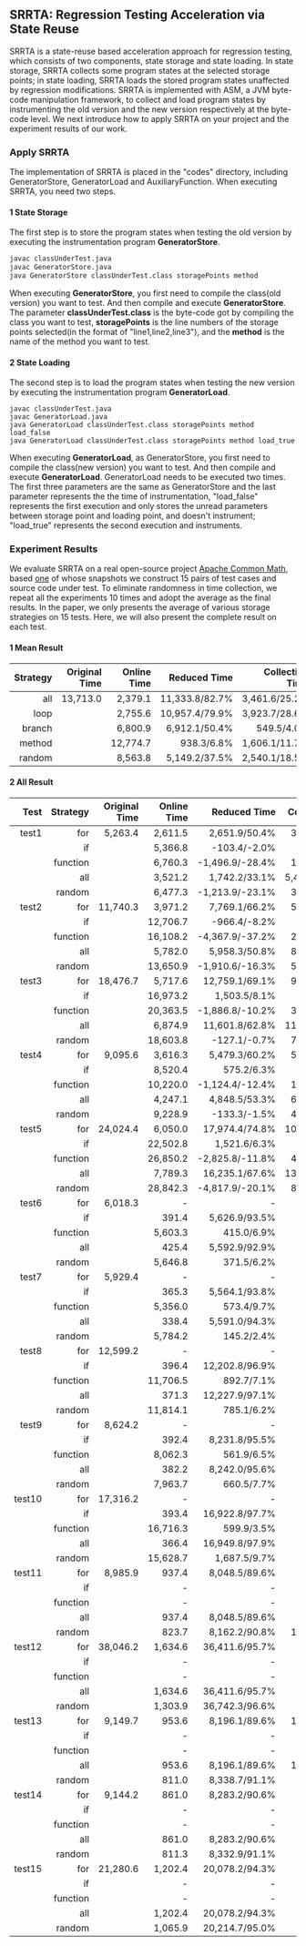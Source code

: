 ## SRRTA: Regression Testing Acceleration via State Reuse

SRRTA is  a state-reuse based acceleration approach for regression testing, which consists of two components,  state storage and state loading. In state storage, SRRTA collects some program states at the selected storage points; in state loading, SRRTA loads the stored program states  unaffected by regression modifications. SRRTA is implemented with ASM, a JVM byte-code manipulation framework, to collect and load program states by instrumenting the old version and the new version respectively at the byte-code level.  We next introduce how to apply SRRTA on your project and the experiment results of our work.

### Apply SRRTA

The implementation of SRRTA is placed in the "codes" directory, including GeneratorStore, GeneratorLoad and AuxiliaryFunction. When executing SRRTA, you need two steps.

#### 1 State Storage

The first step is to store the  program states when testing the old version by executing the instrumentation program **GeneratorStore**. 

```sh
javac classUnderTest.java 
javac GeneratorStore.java
java GeneratorStore classUnderTest.class storagePoints method
```

When executing  **GeneratorStore**, you  first need to compile the class(old version) you want to test. And then compile and execute **GeneratorStore**. The parameter **classUnderTest.class** is the byte-code got by compiling the class you want to test, **storagePoints** is the line numbers of the storage points selected(in the format of "line1,line2,line3"), and the **method** is the name of the method you want to test.

#### 2 State Loading

The second step is to load the program states  when testing the new version by executing the instrumentation program **GeneratorLoad**. 

```shell 
javac classUnderTest.java 
javac GeneratorLoad.java
java GeneratorLoad classUnderTest.class storagePoints method load_false
java GeneratorLoad classUnderTest.class storagePoints method load_true
```

When executing  **GeneratorLoad**,  as GeneratorStore, you first need to compile the class(new version) you want to test. And then compile and execute **GeneratorLoad**. GeneratorLoad needs to be executed two times. The first three parameters are the same as GeneratorStore and the last parameter represents the the time of instrumentation, "load_false" represents the first execution and only stores the unread parameters between storage point and loading point, and doesn't instrument; "load_true" represents the second execution and instruments.

### Experiment Results

We evaluate SRRTA on a real open-source project [Apache Common Math](https://commons.apache.org/proper/commons-math/), based [one](https://github.com/apache/commons-math/tree/bbfe7e4ea526e39ba0a79f0258200bc0d898f0de) of whose snapshots we construct 15 pairs of test cases and source code under test. To eliminate randomness in time collection, we repeat all the experiments 10 times and adopt the average as the final results. In the paper, we only presents the average  of various storage strategies on 15 tests. Here, we will also present the complete result on each test.

#### 1 Mean Result

| Strategy | Original Time | Online Time |   Reduced Time | Collection Time | Instrumentation Time | Occupied Space | #Success |
| -------: | ------------: | ----------: | -------------: | --------------: | -------------------: | -------------: | -------: |
|      all |      13,713.0 |     2,379.1 | 11,333.8/82.7% |   3,461.6/25.2% |              1,469.2 |       97,593.8 |    15/15 |
|     loop |               |     2,755.6 | 10,957.4/79.9% |   3,923.7/28.6% |              1,538.3 |      114,100.9 |    10/10 |
|   branch |               |     6,800.9 |  6,912.1/50.4% |      549.5/4.0% |                933.6 |            5.3 |     5/10 |
|   method |               |    12,774.7 |     938.3/6.8% |   1,606.1/11.7% |                685.7 |       32,235.4 |     0/10 |
|   random |               |     8,563.8 |  5,149.2/37.5% |   2,540.1/18.5% |              1,056.8 |       74,156.0 |     5/15 |

#### 2 All Result

|   Test | Strategy | Original Time | Online Time |    Reduced Time | Collection Time | Instrumentation Time | Occupied Space |
| -----: | -------: | ------------: | ----------: | --------------: | --------------: | -------------------: | -------------: |
|  test1 |      for |       5,263.4 |     2,611.5 |   2,651.9/50.4% |   3,576.3/67.9% |                998.1 |        114,285 |
|        |       if |               |     5,366.8 |    -103.4/-2.0% |      168.1/3.2% |                629.9 |              5 |
|        | function |               |     6,760.3 | -1,496.9/-28.4% |   1,880.1/35.7% |                773.5 |         35,169 |
|        |      all |               |     3,521.2 |   1,742.2/33.1% |  5,446.2/103.5% |              1,239.3 |        149,441 |
|        |   random |               |     6,477.3 | -1,213.9/-23.1% |   3,269.5/62.1% |                601.2 |        175,819 |
|  test2 |      for |      11,740.3 |     3,971.2 |   7,769.1/66.2% |   5,512.6/47.0% |                939.0 |        203,158 |
|        |       if |               |    12,706.7 |    -966.4/-8.2% |      436.8/3.7% |                675.4 |              4 |
|        | function |               |    16,108.2 | -4,367.9/-37.2% |   2,723.4/23.2% |                951.0 |         62,513 |
|        |      all |               |     5,782.0 |   5,958.3/50.8% |   8,141.0/69.3% |              1,226.0 |        265,672 |
|        |   random |               |    13,650.9 | -1,910.6/-16.3% |   5,613.1/47.8% |                570.4 |        187,527 |
|  test3 |      for |      18,476.7 |     5,717.6 |  12,759.1/69.1% |   9,711.7/52.6% |              1,187.6 |        257,117 |
|        |       if |               |    16,973.2 |    1,503.5/8.1% |      490.9/2.7% |                653.4 |              4 |
|        | function |               |    20,363.5 | -1,886.8/-10.2% |   3,431.6/18.6% |                605.2 |         79,116 |
|        |      all |               |     6,874.9 |  11,601.8/62.8% |  11,025.8/59.7% |              1,242.8 |        336,235 |
|        |   random |               |    18,603.8 |    -127.1/-0.7% |   7,119.5/38.5% |                596.1 |        237,336 |
|  test4 |      for |       9,095.6 |     3,616.3 |   5,479.3/60.2% |   5,160.6/56.7% |              1,128.0 |        155,007 |
|        |       if |               |     8,520.4 |      575.2/6.3% |      768.3/8.4% |                678.4 |              4 |
|        | function |               |    10,220.0 | -1,124.4/-12.4% |   1,910.2/21.0% |                645.3 |         47,864 |
|        |      all |               |     4,247.1 |   4,848.5/53.3% |   6,254.1/68.8% |              1,259.5 |        203,401 |
|        |   random |               |     9,228.9 |    -133.3/-1.5% |   4,369.1/48.0% |                542.9 |        143,580 |
|  test5 |      for |      24,024.4 |     6,050.0 |  17,974.4/74.8% |  10,193.9/42.4% |              1,133.6 |        317,423 |
|        |       if |               |    22,502.8 |    1,521.6/6.3% |      852.5/3.5% |                622.6 |              4 |
|        | function |               |    26,850.2 | -2,825.8/-11.8% |   4,334.8/18.0% |                634.6 |         97,672 |
|        |      all |               |     7,789.3 |  16,235.1/67.6% |  13,029.0/54.2% |              1,148.0 |        415,097 |
|        |   random |               |    28,842.3 | -4,817.9/-20.1% |   8,358.9/34.8% |                607.3 |        293,004 |
|  test6 |      for |       6,018.3 |           - |               - |               - |                    - |              - |
|        |       if |               |       391.4 |   5,626.9/93.5% |     737.2/12.2% |              1,205.5 |              6 |
|        | function |               |     5,603.3 |      415.0/6.9% |      376.8/6.3% |                650.4 |              4 |
|        |      all |               |       425.4 |   5,592.9/92.9% |      422.2/7.0% |              1,236.5 |              8 |
|        |   random |               |     5,646.8 |      371.5/6.2% |      329.8/5.5% |                750.1 |              4 |
|  test7 |      for |       5,929.4 |           - |               - |               - |                    - |              - |
|        |       if |               |       365.3 |   5,564.1/93.8% |     836.1/14.1% |              1,214.5 |              6 |
|        | function |               |     5,356.0 |      573.4/9.7% |      465.9/7.9% |                639.3 |              4 |
|        |      all |               |       338.4 |   5,591.0/94.3% |     741.3/12.5% |              1,091.6 |              8 |
|        |   random |               |     5,784.2 |      145.2/2.4% |     670.7/11.3% |                674.8 |              4 |
|  test8 |      for |      12,599.2 |           - |               - |               - |                    - |              - |
|        |       if |               |       396.4 |  12,202.8/96.9% |      213.4/1.7% |              1,213.0 |              7 |
|        | function |               |    11,706.5 |      892.7/7.1% |      153.7/1.2% |                646.8 |              4 |
|        |      all |               |       371.3 |  12,227.9/97.1% |      541.4/4.3% |              1,176.7 |              9 |
|        |   random |               |    11,814.1 |      785.1/6.2% |       27.3/0.2% |                677.0 |              4 |
|  test9 |      for |       8,624.2 |           - |               - |               - |                    - |              - |
|        |       if |               |       392.4 |   8,231.8/95.5% |      656.0/7.6% |              1,308.0 |              6 |
|        | function |               |     8,062.3 |      561.9/6.5% |      347.3/4.0% |                663.2 |              4 |
|        |      all |               |       382.2 |   8,242.0/95.6% |      845.0/9.8% |              1,186.5 |              8 |
|        |   random |               |     7,963.7 |      660.5/7.7% |      383.0/4.4% |                716.7 |              4 |
| test10 |      for |      17,316.2 |           - |               - |               - |                    - |              - |
|        |       if |               |       393.4 |  16,922.8/97.7% |      336.0/1.9% |              1,134.8 |              7 |
|        | function |               |    16,716.3 |      599.9/3.5% |      437.4/2.5% |                647.6 |              4 |
|        |      all |               |       366.4 |  16,949.8/97.9% |      395.9/2.3% |              1,233.9 |              9 |
|        |   random |               |    15,628.7 |    1,687.5/9.7% |      835.7/4.8% |                646.7 |              4 |
| test11 |      for |       8,985.9 |       937.4 |   8,048.5/89.6% |      812.7/9.0% |              2,063.6 |         10,380 |
|        |       if |               |           - |               - |               - |                    - |              - |
|        | function |               |           - |               - |               - |                    - |              - |
|        |      all |               |       937.4 |   8,048.5/89.6% |      812.7/9.0% |              2,063.6 |         10,380 |
|        |   random |               |       823.7 |   8,162.2/90.8% |   1,114.5/12.4% |              1,985.4 |          8,279 |
| test12 |      for |      38,046.2 |     1,634.6 |  36,411.6/95.7% |      256.7/0.7% |              2,080.3 |         40,108 |
|        |       if |               |           - |               - |               - |                    - |              - |
|        | function |               |           - |               - |               - |                    - |              - |
|        |      all |               |     1,634.6 |  36,411.6/95.7% |      256.7/0.7% |              2,080.3 |         40,108 |
|        |   random |               |     1,303.9 |  36,742.3/96.6% |    2,529.8/6.6% |              1,864.9 |         32,030 |
| test13 |      for |       9,149.7 |       953.6 |   8,196.1/89.6% |   1,598.2/17.5% |              2,080.0 |         10,340 |
|        |       if |               |           - |               - |               - |                    - |              - |
|        | function |               |           - |               - |               - |                    - |              - |
|        |      all |               |       953.6 |   8,196.1/89.6% |   1,598.2/17.5% |              2,080.0 |         10,340 |
|        |   random |               |       811.0 |   8,338.7/91.1% |      881.3/9.6% |              1,836.6 |          8,271 |
| test14 |      for |       9,144.2 |       861.0 |   8,283.2/90.6% |     965.9/10.6% |              1,833.5 |         10,382 |
|        |       if |               |           - |               - |               - |                    - |              - |
|        | function |               |           - |               - |               - |                    - |              - |
|        |      all |               |       861.0 |   8,283.2/90.6% |     965.9/10.6% |              1,833.5 |         10,382 |
|        |   random |               |       811.3 |   8,332.9/91.1% |      907.4/9.9% |              1,866.6 |          8,271 |
| test15 |      for |      21,280.6 |     1,202.4 |  20,078.2/94.3% |    1,447.9/6.8% |              1,939.3 |         22,809 |
|        |       if |               |           - |               - |               - |                    - |              - |
|        | function |               |           - |               - |               - |                    - |              - |
|        |      all |               |     1,202.4 |  20,078.2/94.3% |    1,447.9/6.8% |              1,939.3 |         22,809 |
|        |   random |               |     1,065.9 |  20,214.7/95.0% |    1,692.4/8.0% |              1,915.7 |         18,203 |